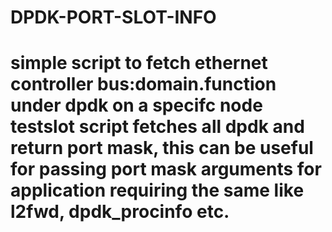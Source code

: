 # DPDK-PORT-SLOT-INFO
simple script to fetch ethernet controller bus:domain.function under dpdk on a specifc node 
testslot script fetches all dpdk and return port mask, this can be useful for passing port mask arguments 
for application requiring the same like l2fwd, dpdk_procinfo etc.
======================================================================================================
